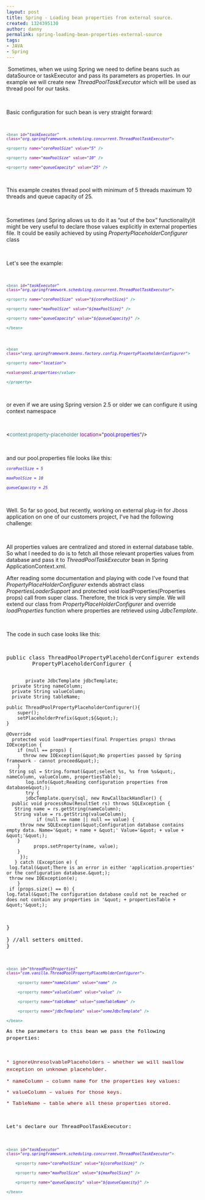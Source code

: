 ```yaml
---
layout: post
title: Spring - Loading bean properties from external source.
created: 1324395130
author: danny
permalink: spring-loading-bean-properties-external-source
tags:
- JAVA
- Spring
---
```

<p>&nbsp;Sometimes, when we using Spring we need to define beans such as dataSource or taskExecutor and  pass its parameters as properties. In our example  we will create new <em>ThreadPoolTaskExecutor</em> which will be used as thread pool for our tasks.</p>
<p>&nbsp;</p>
<p>Basic configuration for such bean is very straight forward:</p>
<p>&nbsp;</p>
<p><font color="#008080"><font face="Monospace"><font size="2">&lt;</font></font></font><font color="#3f7f7f"><font face="Monospace"><font size="2">bean</font></font></font><font face="Monospace"><font size="2"> </font></font><font color="#7f007f"><font face="Monospace"><font size="2">id</font></font></font><font color="#3c3c3c"><font face="Monospace"><font size="2">=</font></font></font><font color="#2a00ff"><font face="Monospace"><font size="2"><i>&quot;taskExecutor&quot;</i></font></font></font><font face="Monospace"><font size="2"> </font></font><font color="#7f007f"><font face="Monospace"><font size="2">class</font></font></font><font color="#3c3c3c"><font face="Monospace"><font size="2">=</font></font></font><font color="#2a00ff"><font face="Monospace"><font size="2"><i>&quot;org.springframework.scheduling.concurrent.ThreadPoolTaskExecutor&quot;</i></font></font></font><font color="#008080"><font face="Monospace"><font size="2">&gt;</font></font></font></p>
<p align="LEFT" style="margin-bottom: 0in"><font face="Monospace"><font size="2"><font color="#3c3c3c">	  </font><font color="#008080">&lt;</font><font color="#3f7f7f">property</font> <font color="#7f007f">name</font><font color="#3c3c3c">=</font><font color="#2a00ff"><i>&quot;corePoolSize&quot;</i></font> <font color="#7f007f">value</font><font color="#3c3c3c">=</font><font color="#2a00ff"><i>&quot;5&quot;</i></font> <font color="#008080">/&gt;</font></font></font></p>
<p align="LEFT" style="margin-bottom: 0in"><font face="Monospace"><font size="2"><font color="#3c3c3c">	  </font><font color="#008080">&lt;</font><font color="#3f7f7f">property</font> <font color="#7f007f">name</font><font color="#3c3c3c">=</font><font color="#2a00ff"><i>&quot;maxPoolSize&quot;</i></font> <font color="#7f007f">value</font><font color="#3c3c3c">=</font><font color="#2a00ff"><i>&quot;10&quot;</i></font> <font color="#008080">/&gt;</font></font></font></p>
<p align="LEFT" style="margin-bottom: 0in"><font face="Monospace"><font size="2"><font color="#3c3c3c">	  </font><font color="#008080">&lt;</font><font color="#3f7f7f">property</font> <font color="#7f007f">name</font><font color="#3c3c3c">=</font><font color="#2a00ff"><i>&quot;queueCapacity&quot;</i></font> <font color="#7f007f">value</font><font color="#3c3c3c">=</font><font color="#2a00ff"><i>&quot;25&quot;</i></font> <font color="#008080">/&gt;</font></font></font></p>
<p align="LEFT" style="margin-bottom: 0in">&nbsp;</p>
<p align="LEFT" style="margin-bottom: 0in">This example creates thread pool with minimum of 5 threads maximum 10 threads and queue capacity of 25.</p>
<p style="margin-bottom: 0in">&nbsp;</p>
<p>Sometimes (and Spring allows us to do it as &ldquo;out of the box&rdquo; functionality)it might be very useful to declare those values explicitly in external properties file. It could be easily achieved by using  <em>PropertyPlaceholderConfigurer</em> class</p>
<p>&nbsp;</p>
<p>Let's see the example:</p>
<p>&nbsp;</p>
<p><font color="#008080"><font face="Monospace"><font size="2">&lt;</font></font></font><font color="#3f7f7f"><font face="Monospace"><font size="2">bean</font></font></font><font face="Monospace"><font size="2"> </font></font><font color="#7f007f"><font face="Monospace"><font size="2">id</font></font></font><font color="#3c3c3c"><font face="Monospace"><font size="2">=</font></font></font><font color="#2a00ff"><font face="Monospace"><font size="2"><i>&quot;taskExecutor&quot;</i></font></font></font><font face="Monospace"><font size="2"> </font></font><font color="#7f007f"><font face="Monospace"><font size="2">class</font></font></font><font color="#3c3c3c"><font face="Monospace"><font size="2">=</font></font></font><font color="#2a00ff"><font face="Monospace"><font size="2"><i>&quot;org.springframework.scheduling.concurrent.ThreadPoolTaskExecutor&quot;</i></font></font></font><font color="#008080"><font face="Monospace"><font size="2">&gt;</font></font></font></p>
<p align="LEFT" style="margin-bottom: 0in"><font face="Monospace"><font size="2"><font color="#3c3c3c">	  </font><font color="#008080">&lt;</font><font color="#3f7f7f">property</font> <font color="#7f007f">name</font><font color="#3c3c3c">=</font><font color="#2a00ff"><i>&quot;corePoolSize&quot;</i></font> <font color="#7f007f">value</font><font color="#3c3c3c">=</font><font color="#2a00ff"><i>&quot;</i></font><font color="#2a00ff"><i>${corePoolSize}</i></font><font color="#2a00ff"><i>&quot;</i></font> <font color="#008080">/&gt;</font></font></font></p>
<p align="LEFT" style="margin-bottom: 0in"><font face="Monospace"><font size="2"><font color="#3c3c3c">	  </font><font color="#008080">&lt;</font><font color="#3f7f7f">property</font> <font color="#7f007f">name</font><font color="#3c3c3c">=</font><font color="#2a00ff"><i>&quot;maxPoolSize&quot;</i></font> <font color="#7f007f">value</font><font color="#3c3c3c">=</font><font color="#2a00ff"><i>&quot;</i></font><font color="#2a00ff"><i>${maxPoolSize}</i></font><font color="#2a00ff"><i>&quot;</i></font> <font color="#008080">/&gt;</font></font></font></p>
<p align="LEFT" style="margin-bottom: 0in"><font face="Monospace"><font size="2"><font color="#3c3c3c">	  </font><font color="#008080">&lt;</font><font color="#3f7f7f">property</font> <font color="#7f007f">name</font><font color="#3c3c3c">=</font><font color="#2a00ff"><i>&quot;queueCapacity&quot;</i></font> <font color="#7f007f">value</font><font color="#3c3c3c">=</font><font color="#2a00ff"><i>&quot;</i></font><font color="#2a00ff"><i>${queueCapacity}</i></font><font color="#2a00ff"><i>&quot;</i></font> <font color="#008080">/&gt;</font></font></font></p>
<p align="LEFT" style="margin-bottom: 0in"><font face="Monospace"><font size="2"><font color="#3c3c3c">	</font><font color="#008080">&lt;/</font><font color="#3f7f7f">bean</font><font color="#008080">&gt;</font></font></font></p>
<p align="LEFT" style="margin-bottom: 0in">&nbsp;</p>
<p style="margin-bottom: 0in"><font color="#008080"><font face="Monospace"><font size="2">&lt;</font></font></font><font color="#3f7f7f"><font face="Monospace"><font size="2">bean</font></font></font><font face="Monospace"><font size="2"> </font></font><font color="#7f007f"><font face="Monospace"><font size="2">class</font></font></font><font color="#3c3c3c"><font face="Monospace"><font size="2">=</font></font></font><font color="#2a00ff"><font face="Monospace"><font size="2"><i>&quot;c</i></font></font></font><font color="#2a00ff"><font face="Monospace"><font size="2"><i>org.</i></font></font></font><font color="#2a00ff"><font face="Monospace"><font size="2"><i>spring</i></font></font></font><font color="#2a00ff"><font face="Monospace"><font size="2"><i>framework.beans</i></font></font></font><font color="#2a00ff"><font face="Monospace"><font size="2"><i>.</i></font></font></font><font color="#2a00ff"><font face="Monospace"><font size="2"><i>factory.config</i></font></font></font><font color="#2a00ff"><font face="Monospace"><font size="2"><i>.PropertyPlaceholderConfigurer&quot;</i></font></font></font><font color="#008080"><font face="Monospace"><font size="2">&gt;</font></font></font></p>
<p align="LEFT" style="margin-bottom: 0in"><font color="#3c3c3c">    </font><font face="Monospace"><font size="2"><font color="#008080">&lt;</font><font color="#3f7f7f">property</font> <font color="#7f007f">name</font><font color="#3c3c3c">=</font><font color="#2a00ff"><i>&quot;</i></font><font color="#2a00ff"><i>location</i></font><font color="#2a00ff"><i>&quot;</i></font><font color="#2a00ff"><i>&gt;</i></font> </font></font></p>
<p align="LEFT" style="margin-bottom: 0in"><font face="Monospace"><font size="2">&lt;<font color="#7f007f">value</font><font color="#3c3c3c">&gt;</font><font color="#2a00ff"><i>pool.properties</i></font><font color="#008080"><i>&lt;/value&gt;</i></font></font></font></p>
<p align="LEFT" style="margin-bottom: 0in"><font color="#008080">    </font><font face="Monospace"><font size="2"><font color="#008080"><i>&lt;/property&gt;</i></font></font></font></p>
<p>&nbsp;</p>
<p style="margin-bottom: 0in">or even if we are using Spring version 2.5  or older we can configure it using context namespace</p>
<p style="margin-bottom: 0in">&nbsp;</p>
<p><font color="#000000"><font size="2">&lt;<font color="#3f7f7f">context:property-placeholder</font> <font color="#7f007f">location</font>=<font color="#2a00ff">&quot;pool.properties&quot;</font>/&gt; </font></font></p>
<p>&nbsp;</p>
<p><font color="#000000"><font size="2"> </font></font>and our pool.properties file looks like this:&nbsp;</p>
<p><i style="font-size: small; font-family: monospace; color: rgb(42, 0, 255); ">corePoolSize = 5</i></p>
<p><font color="#2a00ff"><font face="Monospace"><font size="2"><i>maxPoolSize = 10</i></font></font></font></p>
<p><i style="font-size: small; font-family: monospace; color: rgb(42, 0, 255); ">queueCapacity = 25</i></p>
<p>&nbsp;</p>
<p>Well. So far so good, but recently, working on external plug-in for Jboss application on one of our customers project, I've had the following challenge: &nbsp;</p>
<p>&nbsp;</p>
<p>All properties values are centralized and stored in external database table. So what I needed to do is to fetch all those relevant properties values from database and pass it to <em>ThreadPoolTaskExecutor</em> bean in Spring ApplicationContext.xml.</p>
<p>After reading some documentation and playing with code I've found that <em>PropertyPlaceHolderConfigurer</em> extends abstract class <em>PropertiesLoaderSupport</em>&nbsp;and protected void loadProperties(Properties props) call from super class. Therefore, the trick is very simple. We will extend our class from <em>PropertyPlaceHolderConfigurer</em>&nbsp;and override <em>loadProperties</em> function where  properties are retrieved using <em>JdbcTemplate</em>.</p>
<p>&nbsp;</p>
<p>The code in such case looks like this:</p>
<p>&nbsp;</p>
<pre title="code" class="brush: java;">
public class ThreadPoolPropertyPlaceholderConfigurer extends
		PropertyPlaceholderConfigurer {

           private JdbcTemplate jdbcTemplate;
      private String nameColumn;
      private String valueColumn;
      private String tableName;

	public ThreadPoolPropertyPlaceholderConfigurer(){
		super();
		setPlaceholderPrefix(&quot;${&quot;);
	}
	
	@Override
	  protected void loadProperties(final Properties props) throws IOException {
	    if (null == props) {
	      throw new IOException(&quot;No properties passed by Spring framework - cannot proceed&quot;);
	    }
	 String sql = String.format(&quot;select %s, %s from %s&quot;, nameColumn, valueColumn, propertiesTable);
           log.info(&quot;Reading configuration properties from database&quot;);
           try {
           jdbcTemplate.query(sql, new RowCallbackHandler() {
      public void processRow(ResultSet rs) throws SQLException {
       String name = rs.getString(nameColumn);
       String value = rs.getString(valueColumn);
               if (null == name || null == value) {
		 throw new SQLException(&quot;Configuration database contains empty data. Name='&quot; + name + &quot;' Value='&quot; + value + &quot;'&quot;);
		}
              props.setProperty(name, value);
        }
         });
       } catch (Exception e) {
     log.fatal(&quot;There is an error in either 'application.properties' or the configuration database.&quot;);
     throw new IOException(e);
        }
     if (props.size() == 0) {
    log.fatal(&quot;The configuration database could not be reached or does not contain any properties in '&quot; + propertiesTable + &quot;'&quot;);
   }	    
	}
  //all setters omitted.
}<span style="background-color: transparent; font-size: 10pt; font-family: Consolas, Menlo, Monaco, 'Lucida Console', 'Liberation Mono', 'DejaVu Sans Mono', 'Bitstream Vera Sans Mono', 'Courier New', monospace, serif; color: rgb(0, 0, 0); line-height: 0.19in; text-align: left; ">  </span><br /></pre>
<p><font color="#008080"><font face="Monospace"><font size="2">&lt;</font></font></font><font color="#3f7f7f"><font face="Monospace"><font size="2">bean</font></font></font><font face="Monospace"><font size="2"> </font></font><font color="#7f007f"><font face="Monospace"><font size="2">id</font></font></font><font color="#3c3c3c"><font face="Monospace"><font size="2">=</font></font></font><font color="#2a00ff"><font face="Monospace"><font size="2"><i>&quot;threadPoolProperties&quot;</i></font></font></font><font face="Monospace"><font size="2"> </font></font><font color="#7f007f"><font face="Monospace"><font size="2">class</font></font></font><font color="#3c3c3c"><font face="Monospace"><font size="2">=</font></font></font><font color="#2a00ff"><font face="Monospace"><font size="2"><i>&quot;com.vanilla.ThreadPoolPropertyPlaceHolderConfigurer&quot;</i></font></font></font><font color="#008080"><font face="Monospace"><font size="2">&gt;</font></font></font></p>
<p align="LEFT" style="margin-bottom: 0in"><font face="Monospace"><font size="2"><font color="#008080">&nbsp; &nbsp; &nbsp;&lt;</font><font color="#3f7f7f">property</font> <font color="#7f007f">name</font><font color="#3c3c3c">=</font><font color="#2a00ff"><i>&quot;nameColumn&quot;</i></font> <font color="#7f007f">value</font><font color="#3c3c3c">=</font><font color="#2a00ff"><i>&quot;name</i></font><font color="#2a00ff"><i>&quot;</i></font> <font color="#008080">/&gt;</font></font></font></p>
<p align="LEFT" style="margin-bottom: 0in"><font face="Monospace"><font size="2"><font color="#008080">&nbsp; &nbsp; &nbsp;&lt;</font><font color="#3f7f7f">property</font> <font color="#7f007f">name</font><font color="#3c3c3c">=</font><font color="#2a00ff"><i>&quot;valueColumn&quot;</i></font> <font color="#7f007f">value</font><font color="#3c3c3c">=</font><font color="#2a00ff"><i>&quot;</i></font><font color="#2a00ff"><i>value</i></font><font color="#2a00ff"><i>&quot;</i></font> <font color="#008080">/&gt;</font></font></font></p>
<p align="LEFT" style="margin-bottom: 0in"><font face="Monospace"><font size="2"><font color="#008080">&nbsp; &nbsp; &nbsp;&lt;</font><font color="#3f7f7f">property</font> <font color="#7f007f">name</font><font color="#3c3c3c">=</font><font color="#2a00ff"><i>&quot;tableName&quot;</i></font> <font color="#7f007f">value</font><font color="#3c3c3c">=</font><font color="#2a00ff"><i>&quot;someTableName</i></font><font color="#2a00ff"><i>&quot;</i></font> <font color="#008080">/&gt;</font></font></font><font color="#008080" face="monospace" size="2"><br />
</font></p>
<p align="LEFT" style="margin-bottom: 0in"><font face="Monospace"><font size="2"><font color="#008080">&nbsp; &nbsp; &nbsp;&lt;</font><font color="#3f7f7f">property</font> <font color="#7f007f">name</font><font color="#3c3c3c">=</font><font color="#2a00ff"><i>&quot;jdbcTemplate&quot;</i></font> <font color="#7f007f">value</font><font color="#3c3c3c">=</font><font color="#2a00ff"><i>&quot;someJdbcTemplate</i></font><font color="#2a00ff"><i>&quot;</i></font> <font color="#008080">/&gt;</font></font></font></p>
<p><font color="#008080" style="font-size: small; font-family: monospace; ">&lt;/</font><font color="#3f7f7f" style="font-size: small; font-family: monospace; ">bean</font><font color="#008080" style="font-size: small; font-family: monospace; ">&gt;</font></p>
<p><span style="background-color: transparent; font-size: 10pt; font-family: Consolas, Menlo, Monaco, 'Lucida Console', 'Liberation Mono', 'DejaVu Sans Mono', 'Bitstream Vera Sans Mono', 'Courier New', monospace, serif; color: rgb(0, 0, 0); line-height: 0.19in; text-align: left; ">As the parameters to this bean we pass the following properties:</span></p>
<p>&nbsp;</p>
<p><span style="background-color: transparent; font-size: 10pt; font-family: Consolas, Menlo, Monaco, 'Lucida Console', 'Liberation Mono', 'DejaVu Sans Mono', 'Bitstream Vera Sans Mono', 'Courier New', monospace, serif; color: rgb(128, 0, 0); line-height: 0.19in; text-align: left; ">* ignoreUnresolvablePlaceholders &ndash; whether we will swallow exception on unknown placeholder.</span></p>
<p><code class="western"><font color="#800000"><font face="Consolas, Menlo, Monaco, Lucida Console, Liberation Mono, DejaVu Sans Mono, Bitstream Vera Sans Mono, Courier New, monospace, serif"><font size="2" style="font-size: 10pt"><span style="background: transparent">* nameColumn &ndash; column name for the properties key values:</span></font></font></font></code></p>
<p><code class="western"><font color="#800000"><font face="Consolas, Menlo, Monaco, Lucida Console, Liberation Mono, DejaVu Sans Mono, Bitstream Vera Sans Mono, Courier New, monospace, serif"><font size="2" style="font-size: 10pt"><span style="background: transparent">* valueColumn &ndash; values for those keys.</span></font></font></font></code></p>
<p><code class="western"><font color="#800000"><font face="Consolas, Menlo, Monaco, Lucida Console, Liberation Mono, DejaVu Sans Mono, Bitstream Vera Sans Mono, Courier New, monospace, serif"><font size="2" style="font-size: 10pt"><span style="background: transparent">* TableName &ndash; table where all these properties stored.&nbsp;</span></font></font></font></code></p>
<p>&nbsp;</p>
<p><span style="background-color: transparent; font-size: 10pt; font-family: Consolas, Menlo, Monaco, 'Lucida Console', 'Liberation Mono', 'DejaVu Sans Mono', 'Bitstream Vera Sans Mono', 'Courier New', monospace, serif; color: rgb(0, 0, 0); line-height: 0.19in; text-align: left; ">Let's declare our ThreadPoolTaskExecutor:</span></p>
<p>&nbsp;</p>
<p style="margin-bottom: 0in"><font color="#008080"><font face="Monospace"><font size="2">&lt;</font></font></font><font color="#3f7f7f"><font face="Monospace"><font size="2">bean</font></font></font><font face="Monospace"><font size="2"> </font></font><font color="#7f007f"><font face="Monospace"><font size="2">id</font></font></font><font color="#3c3c3c"><font face="Monospace"><font size="2">=</font></font></font><font color="#2a00ff"><font face="Monospace"><font size="2"><i>&quot;taskExecutor&quot;</i></font></font></font><font face="Monospace"><font size="2"> </font></font><font color="#7f007f"><font face="Monospace"><font size="2">class</font></font></font><font color="#3c3c3c"><font face="Monospace"><font size="2">=</font></font></font><font color="#2a00ff"><font face="Monospace"><font size="2"><i>&quot;org.springframework.scheduling.concurrent.ThreadPoolTaskExecutor&quot;</i></font></font></font><font color="#008080"><font face="Monospace"><font size="2">&gt;</font></font></font></p>
<p align="LEFT" style="margin-bottom: 0in"><font face="Monospace"><font size="2"><font color="#008080">&nbsp; &nbsp; &lt;</font><font color="#3f7f7f">property</font> <font color="#7f007f">name</font><font color="#3c3c3c">=</font><font color="#2a00ff"><i>&quot;corePoolSize&quot;</i></font> <font color="#7f007f">value</font><font color="#3c3c3c">=</font><font color="#2a00ff"><i>&quot;</i></font><font color="#2a00ff"><i>${corePoolSize}</i></font><font color="#2a00ff"><i>&quot;</i></font> <font color="#008080">/&gt;</font></font></font></p>
<p align="LEFT" style="margin-bottom: 0in"><font face="Monospace"><font size="2"><font color="#008080">&nbsp; &nbsp; &lt;</font><font color="#3f7f7f">property</font> <font color="#7f007f">name</font><font color="#3c3c3c">=</font><font color="#2a00ff"><i>&quot;maxPoolSize&quot;</i></font> <font color="#7f007f">value</font><font color="#3c3c3c">=</font><font color="#2a00ff"><i>&quot;</i></font><font color="#2a00ff"><i>${maxPoolSize}</i></font><font color="#2a00ff"><i>&quot;</i></font> <font color="#008080">/&gt;</font></font></font></p>
<p align="LEFT" style="margin-bottom: 0in"><font face="Monospace"><font size="2"><font color="#008080">&nbsp; &nbsp; &lt;</font><font color="#3f7f7f">property</font> <font color="#7f007f">name</font><font color="#3c3c3c">=</font><font color="#2a00ff"><i>&quot;queueCapacity&quot;</i></font> <font color="#7f007f">value</font><font color="#3c3c3c">=</font><font color="#2a00ff"><i>&quot;</i></font><font color="#2a00ff"><i>${queueCapacity}</i></font><font color="#2a00ff"><i>&quot;</i></font> <font color="#008080">/&gt;</font></font></font></p>
<p><font color="#008080" style="font-size: small; font-family: monospace; ">&lt;/</font><font color="#3f7f7f" style="font-size: small; font-family: monospace; ">bean</font><font color="#008080" style="font-size: small; font-family: monospace; ">&gt;</font></p>
<p>&nbsp;</p>
<p>&nbsp;</p>
<p>&nbsp;</p>
<p>&nbsp;</p>
<p>&nbsp;</p>
<p>&nbsp;</p>
<p>&nbsp;</p>
